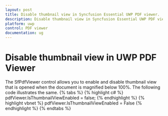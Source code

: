 ```yaml
---
layout: post
title: Disable thumbnail view in Syncfusion Essential UWP PDF viewer.
description: Disable thumbnail view in Syncfusion Essential UWP PDF viewer.
platform: uwp
control: PDF viewer
documentation: ug
---
```


# Disable thumbnail view in UWP PDF Viewer
The SfPdfViewer control allows you to enable and disable thumbnail view that is opened when the document is magnified below 100%. The following code illustrates the same.
{% tabs %}
{% highlight c# %}
pdfViewer.IsThumbnailViewEnabled = false;
{% endhighlight %}
{% highlight vbnet %}
pdfViewer.IsThumbnailViewEnabled = False
{% endhighlight %}
{% endtabs %}
